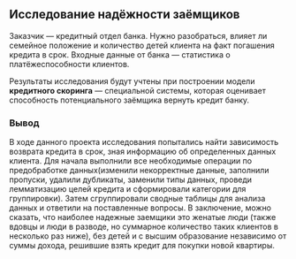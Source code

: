 ## Исследование надёжности заёмщиков

Заказчик — кредитный отдел банка. Нужно разобраться, влияет ли семейное положение и количество детей клиента на факт погашения кредита в срок. Входные данные от банка — статистика о платёжеспособности клиентов.

Результаты исследования будут учтены при построении модели **кредитного скоринга** — специальной системы, которая оценивает способность потенциального заёмщика вернуть кредит банку.

### Вывод

В ходе данного проекта исследования попытались найти зависимость возврата кредита в срок, зная информацию об определенных данных клиента. Для начала выполнили все необходимые операции по предобработке данных(изменили некорректные данные, заполнили пропуски, удалили дубликаты, заменили типы данных, проведи лемматизацию целей кредита и сформировали категории для группировки). Затем сгруппировали сводные таблицы для анализа данных и ответили на поставленные вопросы.
В заключение, можно сказать, что наиболее надежные заемщики это женатые люди (также вдовцы и люди в разводе, но суммарное количество таких клиентов в несколько раз ниже), без детей и с высшим образование независимо от суммы дохода, решившие взять кредит для покупки новой квартиры.
